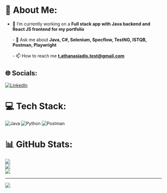 # 💫 About Me:
- 🔭 I’m currently working on a **Full stack app with Java backend and React JS frontend for my portfolio**<br><br>- 💬 Ask me about **Java, C#, Selenium, Specflow, TestNG, ISTQB, Postman, Playwright**<br><br>- 📫 How to reach me **t.athanasiadis.test@gmail.com**


## 🌐 Socials:
[![LinkedIn](https://img.shields.io/badge/LinkedIn-%230077B5.svg?logo=linkedin&logoColor=white)](https://linkedin.com/in/aathanasiadis) 

# 💻 Tech Stack:
![Java](https://img.shields.io/badge/java-%23ED8B00.svg?style=for-the-badge&logo=openjdk&logoColor=white) ![Python](https://img.shields.io/badge/python-3670A0?style=for-the-badge&logo=python&logoColor=ffdd54) ![Postman](https://img.shields.io/badge/Postman-FF6C37?style=for-the-badge&logo=postman&logoColor=white)
# 📊 GitHub Stats:
![](https://github-readme-stats.vercel.app/api?username=disarmed3&theme=solarized-light&hide_border=false&include_all_commits=false&count_private=false)<br/>
![](https://github-readme-streak-stats.herokuapp.com/?user=disarmed3&theme=solarized-light&hide_border=false)<br/>
![](https://github-readme-stats.vercel.app/api/top-langs/?username=disarmed3&theme=solarized-light&hide_border=false&include_all_commits=false&count_private=false&layout=compact)

---
[![](https://visitcount.itsvg.in/api?id=disarmed3&icon=0&color=0)](https://visitcount.itsvg.in)

<!-- Proudly created with GPRM ( https://gprm.itsvg.in ) --> 

